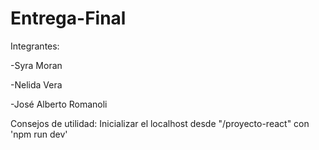 # Entrega-Final

Integrantes:

-Syra Moran

-Nelida Vera

-José Alberto Romanoli

Consejos de utilidad: 
Inicializar el localhost desde "/proyecto-react" con 'npm run dev'
